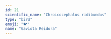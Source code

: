 ```yaml
---
id: 21
scientific_name: "Chroicocephalus ridibundus"
type: "bird"
emoji: "🐦"
name: "Gaviota Reidora"
---
```

